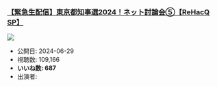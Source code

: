 ### [【緊急生配信】東京都知事選2024！ネット討論会⑤【ReHacQ SP】](https://www.youtube.com/watch?v=4gynzZY7KIU)
[![](https://img.youtube.com/vi/4gynzZY7KIU/sddefault.jpg)](https://www.youtube.com/watch?v=4gynzZY7KIU)
-   公開日: 2024-06-29
-   視聴数: 109,166
-   **いいね数: 687**
-   出演者: 
